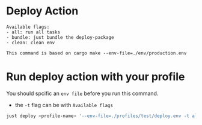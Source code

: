 # Deploy Action

    Available flags:
    - all: run all tasks
    - bundle: just bundle the deploy-package
    - clean: clean env

    This command is based on cargo make --env-file=./env/production.env

# Run deploy action with your profile

You should spcific an `env file` before you run this command.

- the `-t` flag can be with `Available flags`

```sh
just deploy <profile-name> '--env-file=./profiles/test/deploy.env -t all'
```
